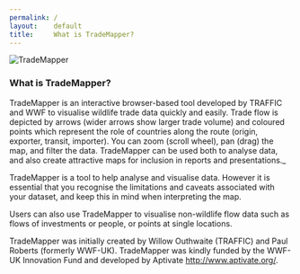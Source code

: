 ```yaml
---
permalink: /
layout:    default
title:     What is TradeMapper?
---
```

![TradeMapper](https://raw.githubusercontent.com/trademapper/trademapper-js/master/screenshot/trademapper.png "TradeMapper")


### What is TradeMapper?

TradeMapper is an interactive browser-based tool developed by TRAFFIC and WWF to visualise wildlife trade data quickly and easily. Trade flow is depicted by arrows (wider arrows show larger trade volume) and coloured points which represent the role of countries along the route (origin, exporter, transit, importer). You can zoom (scroll wheel), pan (drag) the map, and filter the data. TradeMapper can be used both to analyse data, and also create attractive maps for inclusion in reports and presentations._

TradeMapper is a tool to help analyse and visualise data. However it is essential that you recognise the limitations and caveats associated with your dataset, and keep this in mind when interpreting the map.

Users can also use TradeMapper to visualise non-wildlife flow data such as flows of investments or people, or points at single locations.  

TradeMapper was initially created by Willow Outhwaite (TRAFFIC) and Paul Roberts (formerly WWF-UK). TradeMapper was kindly funded by the WWF-UK Innovation Fund and developed by Aptivate http://www.aptivate.org/.  
 


